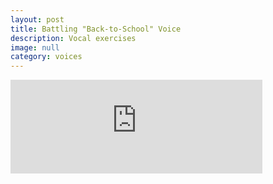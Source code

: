 ```yaml
---
layout: post
title: Battling "Back-to-School" Voice
description: Vocal exercises
image: null
category: voices
---
```

<iframe width="80%" src="https://www.youtube.com/embed/X3zdOtOPg5A" frameborder="0" allow="accelerometer; encrypted-media; gyroscope; picture-in-picture" allowfullscreen align="middle"></iframe>
